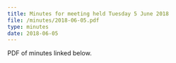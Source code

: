 ```yaml
---
title: Minutes for meeting held Tuesday 5 June 2018
file: /minutes/2018-06-05.pdf
type: minutes
date: 2018-06-05
---
```


PDF of minutes linked below.
